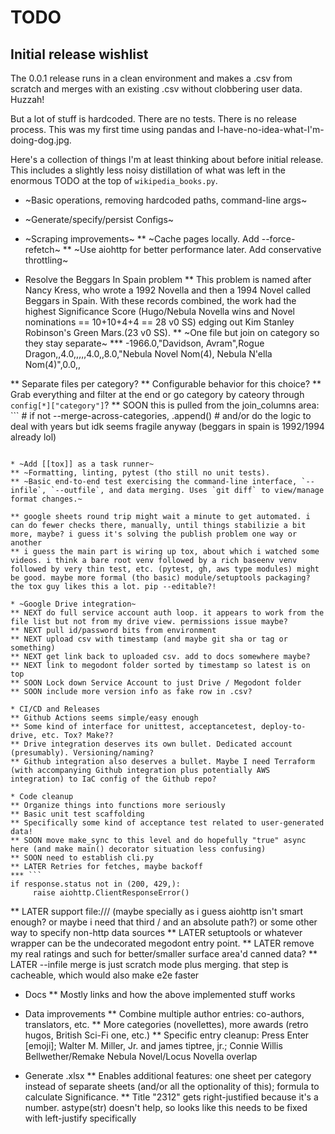 # TODO

## Initial release wishlist

The 0.0.1 release runs in a clean environment and makes a .csv from scratch and merges with an existing .csv without clobbering user data. Huzzah!

But a lot of stuff is hardcoded. There are no tests. There is no release process. This was my first time using pandas and I-have-no-idea-what-I'm-doing-dog.jpg.

Here's a collection of things I'm at least thinking about before initial release. This includes a slightly less noisy distillation of what was left in the enormous TODO at the top of `wikipedia_books.py`.

* ~Basic operations, removing hardcoded paths, command-line args~

* ~Generate/specify/persist Configs~

* ~Scraping improvements~
** ~Cache pages locally. Add --force-refetch~
** ~Use aiohttp for better performance later. Add conservative throttling~

* Resolve the Beggars In Spain problem
** This problem is named after Nancy Kress, who wrote a 1992 Novella and then a 1994 Novel called Beggars in Spain. With these records combined, the work had the highest Significance Score (Hugo/Nebula Novella wins and Novel nominations == 10+10+4+4 == 28 v0 SS) edging out Kim Stanley Robinson's Green Mars.(23 v0 SS).
** ~One file but join on category so they stay separate~
*** -1966.0,"Davidson, Avram",Rogue Dragon,,4.0,,,,,4.0,,8.0,"Nebula Novel Nom(4), Nebula N'ella Nom(4)",0.0,,

** Separate files per category?
** Configurable behavior for this choice?
** Grab everything and filter at the end or go category by cateory through `config[*]["category"]`?
** SOON this is pulled from the join_columns area: ```
    # if not --merge-across-categories, .append()
    # and/or do the logic to deal with years but idk seems fragile anyway (beggars in spain is 1992/1994 already lol)
```

* ~Add [[tox]] as a task runner~
** ~Formatting, linting, pytest (tho still no unit tests).
** ~Basic end-to-end test exercising the command-line interface, `--infile`, `--outfile`, and data merging. Uses `git diff` to view/manage format changes.~

** google sheets round trip might wait a minute to get automated. i can do fewer checks there, manually, until things stabilizie a bit more, maybe? i guess it's solving the publish problem one way or another
** i guess the main part is wiring up tox, about which i watched some videos. i think a bare root venv followed by a rich baseenv venv followed by very thin test, etc. (pytest, gh, aws type modules) might be good. maybe more formal (tho basic) module/setuptools packaging? the tox guy likes this a lot. pip --editable?!

* ~Google Drive integration~
** NEXT do full service account auth loop. it appears to work from the file list but not from my drive view. permissions issue maybe?
** NEXT pull id/password bits from environment
** NEXT upload csv with timestamp (and maybe git sha or tag or something)
** NEXT get link back to uploaded csv. add to docs somewhere maybe?
** NEXT link to megodont folder sorted by timestamp so latest is on top
** SOON Lock down Service Account to just Drive / Megodont folder
** SOON include more version info as fake row in .csv?

* CI/CD and Releases
** Github Actions seems simple/easy enough
** Some kind of interface for unittest, acceptancetest, deploy-to-drive, etc. Tox? Make??
** Drive integration deserves its own bullet. Dedicated account (presumably). Versioning/naming?
** Github integration also deserves a bullet. Maybe I need Terraform (with accompanying Github integration plus potentially AWS integration) to IaC config of the Github repo?

* Code cleanup
** Organize things into functions more seriously
** Basic unit test scaffolding
** Specifically some kind of acceptance test related to user-generated data!
** SOON move make_sync to this level and do hopefully "true" async here (and make main() decorator situation less confusing)
** SOON need to establish cli.py
** LATER Retries for fetches, maybe backoff
*** ```
if response.status not in (200, 429,):
     raise aiohttp.ClientResponseError()
```
** LATER support file:/// (maybe specially as i guess aiohttp isn't smart enough? or maybe i need that third / and an absolute path?) or some other way to specify non-http data sources
** LATER setuptools or whatever wrapper can be the undecorated megodont entry point.
** LATER remove my real ratings and such for better/smaller surface area'd canned data?
** LATER --infile merge is just scratch mode plus merging. that step is cacheable, which would also make e2e faster

* Docs
** Mostly links and how the above implemented stuff works

* Data improvements
** Combine multiple author entries: co-authors, translators, etc.
** More categories (novellettes), more awards (retro hugos, British Sci-Fi one, etc.)
** Specific entry cleanup: Press Enter [emoji]; Walter M. Miller, Jr. and james tiptree, jr.; Connie Willis Bellwether/Remake Nebula Novel/Locus Novella overlap

* Generate .xlsx
** Enables additional features: one sheet per category instead of separate sheets (and/or all the optionality of this); formula to calculate Significance.
** Title "2312" gets right-justified because it's a number. astype(str) doesn't help, so looks like this needs to be fixed with left-justify specifically
